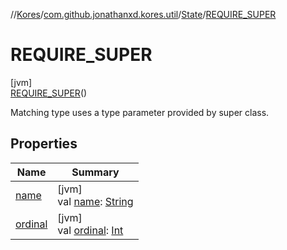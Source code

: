 //[Kores](../../../../index.md)/[com.github.jonathanxd.kores.util](../../index.md)/[State](../index.md)/[REQUIRE_SUPER](index.md)

# REQUIRE_SUPER

[jvm]\
[REQUIRE_SUPER](index.md)()

Matching type uses a type parameter provided by super class.

## Properties

| Name | Summary |
|---|---|
| [name](name.md) | [jvm]<br>val [name](name.md): [String](https://kotlinlang.org/api/latest/jvm/stdlib/kotlin/-string/index.html) |
| [ordinal](ordinal.md) | [jvm]<br>val [ordinal](ordinal.md): [Int](https://kotlinlang.org/api/latest/jvm/stdlib/kotlin/-int/index.html) |
